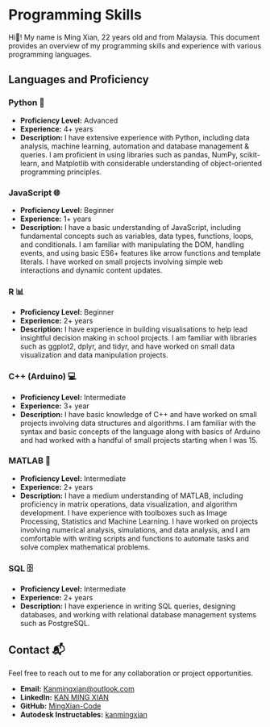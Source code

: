 # Programming Skills

Hi👋! My name is Ming Xian, 22 years old and from Malaysia. This document provides an overview of my programming skills and experience with various programming languages.

## Languages and Proficiency

### Python 🐍
- **Proficiency Level:** Advanced
- **Experience:** 4+ years
- **Description:** I have extensive experience with Python, including data analysis, machine learning, automation and database management & queries. I am proficient in using libraries such as pandas, NumPy, scikit-learn, and Matplotlib with considerable understanding of object-oriented programming principles.

### JavaScript 🌐
- **Proficiency Level:** Beginner
- **Experience:** 1+ years
- **Description:** I have a basic understanding of JavaScript, including fundamental concepts such as variables, data types, functions, loops, and conditionals. I am familiar with manipulating the DOM, handling events, and using basic ES6+ features like arrow functions and template literals. I have worked on small projects involving simple web interactions and dynamic content updates.

### R 📊 
- **Proficiency Level:** Beginner
- **Experience:** 2+ years
- **Description:** I have experience in building visualisations to help lead insightful decision making in school projects. I am familiar with libraries such as ggplot2, dplyr, and tidyr, and have worked on small data visualization and data manipulation projects.

### C++ (Arduino) 💻
- **Proficiency Level:** Intermediate
- **Experience:** 3+ year
- **Description:** I have basic knowledge of C++ and have worked on small projects involving data structures and algorithms. I am familiar with the syntax and basic concepts of the language along with basics of Arduino and had worked with a handful of small projects starting when I was 15.

### MATLAB 📐
- **Proficiency Level:** Intermediate
- **Experience:** 2+ years
- **Description:** I have a medium understanding of MATLAB, including proficiency in matrix operations, data visualization, and algorithm development. I have experience with toolboxes such as Image Processing, Statistics and Machine Learning. I have worked on projects involving numerical analysis, simulations, and data analysis, and I am comfortable with writing scripts and functions to automate tasks and solve complex mathematical problems.

### SQL 🗄️
- **Proficiency Level:** Intermediate
- **Experience:** 2+ years
- **Description:** I have experience in writing SQL queries, designing databases, and working with relational database management systems such as PostgreSQL.

## Contact 📬

Feel free to reach out to me for any collaboration or project opportunities.

- **Email:** Kanmingxian@outlook.com
- **LinkedIn:** [KAN MING XIAN](www.linkedin.com/in/kan-ming-xian-35b897188)
- **GitHub:** [MingXian-Code](https://github.com/MingXian-Code)
- **Autodesk Instructables:** [kanmingxian](https://www.instructables.com/member/kanmingxian/)
